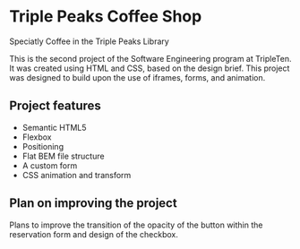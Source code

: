 # Triple Peaks Coffee Shop

Speciatly Coffee in the Triple Peaks Library

This is the second project of the Software Engineering program at TripleTen. It was created using HTML and CSS, based on the design brief. This project was designed to build upon the use of iframes, forms, and animation.

## Project features

- Semantic HTML5
- Flexbox
- Positioning
- Flat BEM file structure
- A custom form
- CSS animation and transform

## Plan on improving the project

Plans to improve the transition of the opacity of the button within the reservation form and design of the checkbox.
